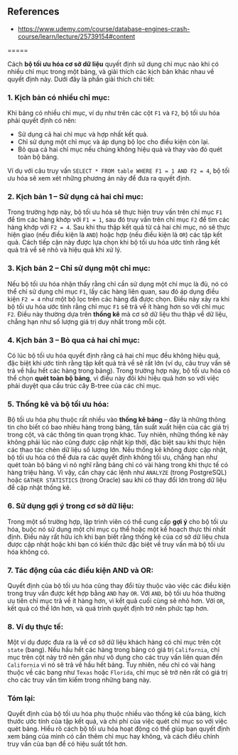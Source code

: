 ## References
- https://www.udemy.com/course/database-engines-crash-course/learn/lecture/25739154#content

=====

Cách **bộ tối ưu hóa cơ sở dữ liệu** quyết định sử dụng chỉ mục nào khi có nhiều chỉ mục trong một bảng, và giải thích các kịch bản khác nhau về quyết định này. Dưới đây là phần giải thích chi tiết:

### 1. **Kịch bản có nhiều chỉ mục**:
Khi bảng có nhiều chỉ mục, ví dụ như trên các cột `F1` và `F2`, bộ tối ưu hóa phải quyết định có nên:
- Sử dụng cả hai chỉ mục và hợp nhất kết quả.
- Chỉ sử dụng một chỉ mục và áp dụng bộ lọc cho điều kiện còn lại.
- Bỏ qua cả hai chỉ mục nếu chúng không hiệu quả và thay vào đó quét toàn bộ bảng.

Ví dụ với câu truy vấn `SELECT * FROM table WHERE F1 = 1 AND F2 = 4`, bộ tối ưu hóa sẽ xem xét những phương án này để đưa ra quyết định.

### 2. **Kịch bản 1 – Sử dụng cả hai chỉ mục**:
Trong trường hợp này, bộ tối ưu hóa sẽ thực hiện truy vấn trên chỉ mục `F1` để tìm các hàng khớp với `F1 = 1`, sau đó truy vấn trên chỉ mục `F2` để tìm các hàng khớp với `F2 = 4`. Sau khi thu thập kết quả từ cả hai chỉ mục, nó sẽ thực hiện giao (nếu điều kiện là `AND`) hoặc hợp (nếu điều kiện là `OR`) các tập kết quả. Cách tiếp cận này được lựa chọn khi bộ tối ưu hóa ước tính rằng kết quả trả về sẽ nhỏ và hiệu quả khi xử lý.

### 3. **Kịch bản 2 – Chỉ sử dụng một chỉ mục**:
Nếu bộ tối ưu hóa nhận thấy rằng chỉ cần sử dụng một chỉ mục là đủ, nó có thể chỉ sử dụng chỉ mục `F1`, lấy các hàng liên quan, sau đó áp dụng điều kiện `F2 = 4` như một bộ lọc trên các hàng đã được chọn. Điều này xảy ra khi bộ tối ưu hóa ước tính rằng chỉ mục `F1` sẽ trả về ít hàng hơn so với chỉ mục `F2`. Điều này thường dựa trên **thống kê** mà cơ sở dữ liệu thu thập về dữ liệu, chẳng hạn như số lượng giá trị duy nhất trong mỗi cột.

### 4. **Kịch bản 3 – Bỏ qua cả hai chỉ mục**:
Có lúc bộ tối ưu hóa quyết định rằng cả hai chỉ mục đều không hiệu quả, đặc biệt khi ước tính rằng tập kết quả trả về sẽ rất lớn (ví dụ, câu truy vấn sẽ trả về hầu hết các hàng trong bảng). Trong trường hợp này, bộ tối ưu hóa có thể chọn **quét toàn bộ bảng**, vì điều này đôi khi hiệu quả hơn so với việc phải duyệt qua cấu trúc cây B-tree của các chỉ mục.

### 5. **Thống kê và bộ tối ưu hóa**:
Bộ tối ưu hóa phụ thuộc rất nhiều vào **thống kê bảng** – đây là những thông tin cho biết có bao nhiêu hàng trong bảng, tần suất xuất hiện của các giá trị trong cột, và các thông tin quan trọng khác. Tuy nhiên, những thống kê này không phải lúc nào cũng được cập nhật kịp thời, đặc biệt sau khi thực hiện các thao tác chèn dữ liệu số lượng lớn. Nếu thống kê không được cập nhật, bộ tối ưu hóa có thể đưa ra các quyết định không tối ưu, chẳng hạn như quét toàn bộ bảng vì nó nghĩ rằng bảng chỉ có vài hàng trong khi thực tế có hàng triệu hàng. Vì vậy, cần chạy các lệnh như `ANALYZE` (trong PostgreSQL) hoặc `GATHER STATISTICS` (trong Oracle) sau khi có thay đổi lớn trong dữ liệu để cập nhật thống kê.

### 6. **Sử dụng gợi ý trong cơ sở dữ liệu**:
Trong một số trường hợp, lập trình viên có thể cung cấp **gợi ý** cho bộ tối ưu hóa, buộc nó sử dụng một chỉ mục cụ thể hoặc một kế hoạch thực thi nhất định. Điều này rất hữu ích khi bạn biết rằng thống kê của cơ sở dữ liệu chưa được cập nhật hoặc khi bạn có kiến thức đặc biệt về truy vấn mà bộ tối ưu hóa không có.

### 7. **Tác động của các điều kiện AND và OR**:
Quyết định của bộ tối ưu hóa cũng thay đổi tùy thuộc vào việc các điều kiện trong truy vấn được kết hợp bằng `AND` hay `OR`. Với `AND`, bộ tối ưu hóa thường ưu tiên chỉ mục trả về ít hàng hơn, vì kết quả cuối cùng sẽ nhỏ hơn. Với `OR`, kết quả có thể lớn hơn, và quá trình quyết định trở nên phức tạp hơn.

### 8. **Ví dụ thực tế**:
Một ví dụ được đưa ra là về cơ sở dữ liệu khách hàng có chỉ mục trên cột `state` (bang). Nếu hầu hết các hàng trong bảng có giá trị `California`, chỉ mục trên cột này trở nên gần như vô dụng cho các truy vấn liên quan đến `California` vì nó sẽ trả về hầu hết bảng. Tuy nhiên, nếu chỉ có vài hàng thuộc về các bang như `Texas` hoặc `Florida`, chỉ mục sẽ trở nên rất có giá trị cho các truy vấn tìm kiếm trong những bang này.

### **Tóm lại**:
Quyết định của bộ tối ưu hóa phụ thuộc nhiều vào thống kê của bảng, kích thước ước tính của tập kết quả, và chi phí của việc quét chỉ mục so với việc quét bảng. Hiểu rõ cách bộ tối ưu hóa hoạt động có thể giúp bạn quyết định xem bảng của mình có cần thêm chỉ mục hay không, và cách điều chỉnh truy vấn của bạn để có hiệu suất tốt hơn.